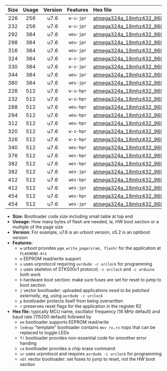 |Size|Usage|Version|Features|Hex file|
|:-:|:-:|:-:|:-:|:--|
|226|256|u7.6|`w-u-jpr`|[atmega324a_18mhz432_9600bps_ur_vbl.hex](https://raw.githubusercontent.com/stefanrueger/urboot/main/atmega324a_18mhz432_9600bps_ur_vbl.hex)|
|232|256|u7.6|`w-u-jpr`|[atmega324a_18mhz432_9600bps_lednop_ur_vbl.hex](https://raw.githubusercontent.com/stefanrueger/urboot/main/atmega324a_18mhz432_9600bps_lednop_ur_vbl.hex)|
|292|384|u7.6|`weu-jpr`|[atmega324a_18mhz432_9600bps_ee_ur_vbl.hex](https://raw.githubusercontent.com/stefanrueger/urboot/main/atmega324a_18mhz432_9600bps_ee_ur_vbl.hex)|
|298|384|u7.6|`weu-jpr`|[atmega324a_18mhz432_9600bps_ee_lednop_ur_vbl.hex](https://raw.githubusercontent.com/stefanrueger/urboot/main/atmega324a_18mhz432_9600bps_ee_lednop_ur_vbl.hex)|
|316|384|u7.6|`weu-jpr`|[atmega324a_18mhz432_9600bps_ee_lednop_fr_ur_vbl.hex](https://raw.githubusercontent.com/stefanrueger/urboot/main/atmega324a_18mhz432_9600bps_ee_lednop_fr_ur_vbl.hex)|
|324|384|u7.6|`w-s-jpr`|[atmega324a_18mhz432_9600bps_vbl.hex](https://raw.githubusercontent.com/stefanrueger/urboot/main/atmega324a_18mhz432_9600bps_vbl.hex)|
|330|384|u7.6|`w-s-jpr`|[atmega324a_18mhz432_9600bps_lednop_vbl.hex](https://raw.githubusercontent.com/stefanrueger/urboot/main/atmega324a_18mhz432_9600bps_lednop_vbl.hex)|
|344|384|u7.6|`weu-jpr`|[atmega324a_18mhz432_9600bps_ee_lednop_fr_ce_ur_vbl.hex](https://raw.githubusercontent.com/stefanrueger/urboot/main/atmega324a_18mhz432_9600bps_ee_lednop_fr_ce_ur_vbl.hex)|
|380|384|u7.6|`wes-jpr`|[atmega324a_18mhz432_9600bps_ee_vbl.hex](https://raw.githubusercontent.com/stefanrueger/urboot/main/atmega324a_18mhz432_9600bps_ee_vbl.hex)|
|226|512|u7.6|`w-u-hpr`|[atmega324a_18mhz432_9600bps_ur.hex](https://raw.githubusercontent.com/stefanrueger/urboot/main/atmega324a_18mhz432_9600bps_ur.hex)|
|232|512|u7.6|`w-u-hpr`|[atmega324a_18mhz432_9600bps_lednop_ur.hex](https://raw.githubusercontent.com/stefanrueger/urboot/main/atmega324a_18mhz432_9600bps_lednop_ur.hex)|
|288|512|u7.6|`weu-hpr`|[atmega324a_18mhz432_9600bps_ee_ur.hex](https://raw.githubusercontent.com/stefanrueger/urboot/main/atmega324a_18mhz432_9600bps_ee_ur.hex)|
|294|512|u7.6|`weu-hpr`|[atmega324a_18mhz432_9600bps_ee_lednop_ur.hex](https://raw.githubusercontent.com/stefanrueger/urboot/main/atmega324a_18mhz432_9600bps_ee_lednop_ur.hex)|
|312|512|u7.6|`weu-hpr`|[atmega324a_18mhz432_9600bps_ee_lednop_fr_ur.hex](https://raw.githubusercontent.com/stefanrueger/urboot/main/atmega324a_18mhz432_9600bps_ee_lednop_fr_ur.hex)|
|320|512|u7.6|`w-s-hpr`|[atmega324a_18mhz432_9600bps.hex](https://raw.githubusercontent.com/stefanrueger/urboot/main/atmega324a_18mhz432_9600bps.hex)|
|326|512|u7.6|`w-s-hpr`|[atmega324a_18mhz432_9600bps_lednop.hex](https://raw.githubusercontent.com/stefanrueger/urboot/main/atmega324a_18mhz432_9600bps_lednop.hex)|
|340|512|u7.6|`weu-hpr`|[atmega324a_18mhz432_9600bps_ee_lednop_fr_ce_ur.hex](https://raw.githubusercontent.com/stefanrueger/urboot/main/atmega324a_18mhz432_9600bps_ee_lednop_fr_ce_ur.hex)|
|376|512|u7.6|`wes-hpr`|[atmega324a_18mhz432_9600bps_ee.hex](https://raw.githubusercontent.com/stefanrueger/urboot/main/atmega324a_18mhz432_9600bps_ee.hex)|
|382|512|u7.6|`wes-hpr`|[atmega324a_18mhz432_9600bps_ee_lednop.hex](https://raw.githubusercontent.com/stefanrueger/urboot/main/atmega324a_18mhz432_9600bps_ee_lednop.hex)|
|382|512|u7.6|`wes-jpr`|[atmega324a_18mhz432_9600bps_ee_lednop_vbl.hex](https://raw.githubusercontent.com/stefanrueger/urboot/main/atmega324a_18mhz432_9600bps_ee_lednop_vbl.hex)|
|412|512|u7.6|`wes-hpr`|[atmega324a_18mhz432_9600bps_ee_lednop_fr.hex](https://raw.githubusercontent.com/stefanrueger/urboot/main/atmega324a_18mhz432_9600bps_ee_lednop_fr.hex)|
|412|512|u7.6|`wes-jpr`|[atmega324a_18mhz432_9600bps_ee_lednop_fr_vbl.hex](https://raw.githubusercontent.com/stefanrueger/urboot/main/atmega324a_18mhz432_9600bps_ee_lednop_fr_vbl.hex)|
|454|512|u7.6|`wes-hpr`|[atmega324a_18mhz432_9600bps_ee_lednop_fr_ce.hex](https://raw.githubusercontent.com/stefanrueger/urboot/main/atmega324a_18mhz432_9600bps_ee_lednop_fr_ce.hex)|
|454|512|u7.6|`wes-jpr`|[atmega324a_18mhz432_9600bps_ee_lednop_fr_ce_vbl.hex](https://raw.githubusercontent.com/stefanrueger/urboot/main/atmega324a_18mhz432_9600bps_ee_lednop_fr_ce_vbl.hex)|

- **Size:** Bootloader code size including small table at top end
- **Useage:** How many bytes of flash are needed, ie, HW boot section or a multiple of the page size
- **Version:** For example, u7.6 is an urboot version, o5.2 is an optiboot version
- **Features:**
  + `w` urboot provides `pgm_write_page(sram, flash)` for the application at `FLASHEND-4+1`
  + `e` EEPROM read/write support
  + `u` uses urprotocol requiring `avrdude -c urclock` for programming
  + `s` uses skeleton of STK500v1 protocol; `-c urclock` and `-c arduino` both work
  + `h` hardware boot section: make sure fuses are set for reset to jump to boot section
  + `j` vector bootloader: uploaded applications *need to be patched externally*, eg, using `avrdude -c urclock`
  + `p` bootloader protects itself from being overwritten
  + `r` preserves reset flags for the application in the register R2
- **Hex file:** typically MCU name, oscillator frequency (16 MHz default) and baud rate (115200 default) followed by
  + `ee` bootloader supports EEPROM read/write
  + `lednop` "template" bootloader contains `mov rx,rx` nops that can be replaced to toggle LEDs
  + `fr` bootloader provides non-essential code for smoother error handing
  + `ce` bootloader provides a chip erase command
  + `ur` uses urprotocol and requires `avrdude -c urclock` for programming
  + `vbl` vector bootloader: set fuses to jump to reset, not the HW boot section
